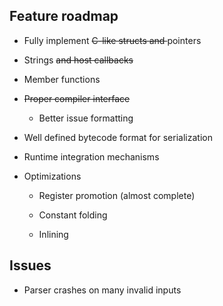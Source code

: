 ## Feature roadmap

- Fully implement <s> C-like structs and </s> pointers

- Strings <s> and host callbacks </s>

- Member functions

- <s> Proper compiler interface </s>

    - Better issue formatting

- Well defined bytecode format for serialization  

- Runtime integration mechanisms

- Optimizations

    - Register promotion (almost complete)
    
    - Constant folding
    
    - Inlining

## Issues

- Parser crashes on many invalid inputs
